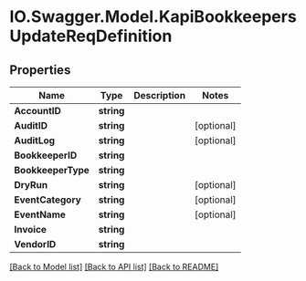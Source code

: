 # IO.Swagger.Model.KapiBookkeepersUpdateReqDefinition
## Properties

Name | Type | Description | Notes
------------ | ------------- | ------------- | -------------
**AccountID** | **string** |  | 
**AuditID** | **string** |  | [optional] 
**AuditLog** | **string** |  | [optional] 
**BookkeeperID** | **string** |  | 
**BookkeeperType** | **string** |  | 
**DryRun** | **string** |  | [optional] 
**EventCategory** | **string** |  | [optional] 
**EventName** | **string** |  | [optional] 
**Invoice** | **string** |  | 
**VendorID** | **string** |  | 

[[Back to Model list]](../README.md#documentation-for-models) [[Back to API list]](../README.md#documentation-for-api-endpoints) [[Back to README]](../README.md)

